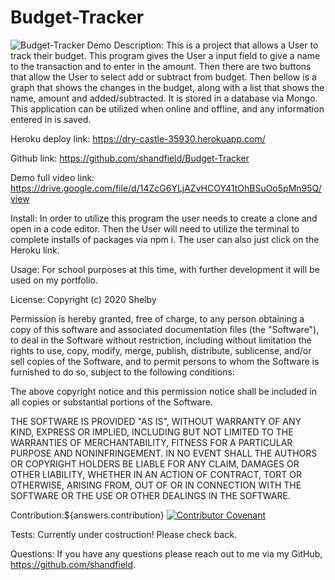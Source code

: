 # Budget-Tracker
![Budget-Tracker Demo](https://i.imgur.com/KZEm4Mu.gif)
Description: This is a project that allows a User to track their budget. This program gives the User a input field to give a name to the transaction and to enter in the amount. Then there are two buttons that allow the User to select add or subtract from budget. Then bellow is a graph that shows the changes in the budget, along with a list that shows the name, amount and added/subtracted. It is stored in a database via Mongo. This application can be utilized when online and offline, and any information entered in is saved. 

Heroku deploy link: https://dry-castle-35930.herokuapp.com/

Github link: https://github.com/shandfield/Budget-Tracker

Demo full video link: https://drive.google.com/file/d/14ZcG6YLjAZvHCOY41tOhBSuOo5pMn95Q/view

Install: In order to utilize this program the user needs to create a clone and open in a code editor. Then the User will need to utilize the terminal to complete installs of packages via npm i. The user can also just click on the Heroku link. 

Usage: For school purposes at this time, with further development it will be used on my portfolio.

License: Copyright (c) 2020 Shelby 

Permission is hereby granted, free of charge, to any person obtaining a copy
of this software and associated documentation files (the "Software"), to deal
in the Software without restriction, including without limitation the rights
to use, copy, modify, merge, publish, distribute, sublicense, and/or sell
copies of the Software, and to permit persons to whom the Software is
furnished to do so, subject to the following conditions:

The above copyright notice and this permission notice shall be included in all
copies or substantial portions of the Software.

THE SOFTWARE IS PROVIDED "AS IS", WITHOUT WARRANTY OF ANY KIND, EXPRESS OR
IMPLIED, INCLUDING BUT NOT LIMITED TO THE WARRANTIES OF MERCHANTABILITY,
FITNESS FOR A PARTICULAR PURPOSE AND NONINFRINGEMENT. IN NO EVENT SHALL THE
AUTHORS OR COPYRIGHT HOLDERS BE LIABLE FOR ANY CLAIM, DAMAGES OR OTHER
LIABILITY, WHETHER IN AN ACTION OF CONTRACT, TORT OR OTHERWISE, ARISING FROM,
OUT OF OR IN CONNECTION WITH THE SOFTWARE OR THE USE OR OTHER DEALINGS IN THE
SOFTWARE.

Contribution:${answers.contribution} 
[![Contributor Covenant](https://img.shields.io/badge/Contributor%20Covenant-v2.0%20adopted-ff69b4.svg)](code_of_conduct.md)

Tests: Currently under costruction! Please check back.

Questions: If you have any questions please reach out to me via my GitHub, https://github.com/shandfield.

